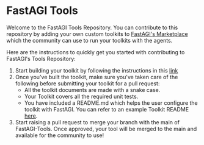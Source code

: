 # FastAGI Tools

Welcome to the FastAGI Tools Repository. You can contribute to this repository by adding your own custom toolkits to [FastAGI's Marketplace](https://marketplace.fastagi.khulnasot.com/) which the community can use to run your toolkits with the agents. 

Here are the instructions to quickly get you started with contributing to FastAGI's Tools Repository: 

1. Start building your toolkit by following the instructions in this [link](https://fastagi.khulnasot.com/docs/Toolkit/custom_toolkit)
2. Once you've built the toolkit, make sure you've taken care of the following before submitting your toolkit for a pull request:
   - All the toolkit documents are made with a snake case.
   - Your Toolkit covers all the required unit tests.
   - You have included a README.md which helps the user configure the toolkit with FastAGI. You can refer to an example Toolkit README [here](https://github.com/khulnasoft/FastAGI-Tools/blob/main/google_analytics/README.md).
3. Start raising a pull request to merge your branch with the main of FastAGI-Tools. Once approved, your tool will be merged to the main and available for the community to use!
